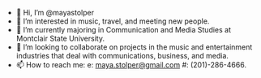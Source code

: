 - 👋 Hi, I’m @mayastolper
- 👀 I’m interested in music, travel, and meeting new people.
- 🌱 I’m currently majoring in Communication and Media Studies at Montclair State University.
- 💞️ I’m looking to collaborate on projects in the music and entertainment industries that deal with communications, business, and media.
- 📫 How to reach me: e: maya.stolper@gmail.com #: (201)-286-4666.

<!---
mayastolper/mayastolper is a ✨ special ✨ repository because its `README.md` (this file) appears on your GitHub profile.
You can click the Preview link to take a look at your changes.
--->
